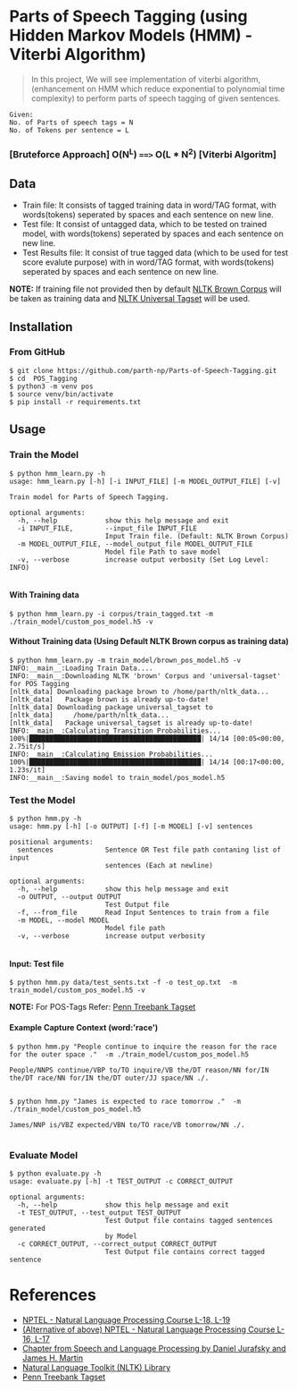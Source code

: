 # Parts of Speech Tagging (using Hidden Markov Models (HMM) -Viterbi Algorithm)

> In this project, We will see implementation of viterbi algorithm, (enhancement on HMM which reduce exponential to polynomial time complexity) to perform parts of speech tagging of given sentences.

```
Given:
No. of Parts of speech tags = N
No. of Tokens per sentence = L
```

### [Bruteforce Approach] O(N<sup>L</sup>) `==>` O(L * N<sup>2</sup>) [Viterbi Algoritm]


## Data

* Train file: It consists of tagged training data in word/TAG format, with words(tokens) seperated by spaces and each sentence on new line.
* Test file: It consist of untagged data, which to be tested on trained model, with words(tokens) seperated by spaces and each sentence on new line.
* Test Results file: It consist of true tagged data (which to be used for test score evalute purpose) with in word/TAG format, with words(tokens) seperated by spaces and each sentence on new line.

**NOTE:**
If training file not provided then by default [NLTK Brown Corpus](http://korpus.uib.no/icame/brown/bcm.html) will be taken as training data and [NLTK Universal Tagset](https://www.nltk.org/_modules/nltk/tag/mapping.html) will be used.


## Installation

### From GitHub
```
$ git clone https://github.com/parth-np/Parts-of-Speech-Tagging.git
$ cd  POS_Tagging
$ python3 -m venv pos
$ source venv/bin/activate  
$ pip install -r requirements.txt 
```

## Usage

### Train the Model 

```
$ python hmm_learn.py -h
usage: hmm_learn.py [-h] [-i INPUT_FILE] [-m MODEL_OUTPUT_FILE] [-v]

Train model for Parts of Speech Tagging.

optional arguments:
  -h, --help            show this help message and exit
  -i INPUT_FILE,        --input_file INPUT_FILE
                        Input Train file. (Default: NLTK Brown Corpus)
  -m MODEL_OUTPUT_FILE, --model_output_file MODEL_OUTPUT_FILE
                        Model file Path to save model
  -v, --verbose         increase output verbosity (Set Log Level: INFO)


```
#### With Training data 
```
$ python hmm_learn.py -i corpus/train_tagged.txt -m ./train_model/custom_pos_model.h5 -v

```
#### Without Training data (Using Default NLTK Brown corpus as training data)
```
$ python hmm_learn.py -m train_model/brown_pos_model.h5 -v 
INFO:__main__:Loading Train Data....
INFO:__main__:Downloading NLTK 'brown' Corpus and 'universal-tagset' for POS Tagging
[nltk_data] Downloading package brown to /home/parth/nltk_data...
[nltk_data]   Package brown is already up-to-date!
[nltk_data] Downloading package universal_tagset to
[nltk_data]     /home/parth/nltk_data...
[nltk_data]   Package universal_tagset is already up-to-date!
INFO:__main__:Calculating Transition Probabilities...
100%|███████████████████████████████████████████| 14/14 [00:05<00:00,  2.75it/s]
INFO:__main__:Calculating Emission Probabilities...
100%|███████████████████████████████████████████| 14/14 [00:17<00:00,  1.23s/it]
INFO:__main__:Saving model to train_model/pos_model.h5
```
### Test the Model
```
$ python hmm.py -h
usage: hmm.py [-h] [-o OUTPUT] [-f] [-m MODEL] [-v] sentences

positional arguments:
  sentences             Sentence OR Test file path contaning list of input
                        sentences (Each at newline)

optional arguments:
  -h, --help            show this help message and exit
  -o OUTPUT, --output OUTPUT
                        Test Output file
  -f, --from_file       Read Input Sentences to train from a file
  -m MODEL, --model MODEL
                        Model file path
  -v, --verbose         increase output verbosity


```

#### Input: Test file 

```
$ python hmm.py data/test_sents.txt -f -o test_op.txt  -m train_model/custom_pos_model.h5 -v
```
**NOTE:**
For POS-Tags Refer: [Penn Treebank Tagset](https://www.cs.upc.edu/~nlp/SVMTool/PennTreebank.html)

#### Example Capture Context (word:'race')
```
$ python hmm.py "People continue to inquire the reason for the race for the outer space ."  -m ./train_model/custom_pos_model.h5  

People/NNPS continue/VBP to/TO inquire/VB the/DT reason/NN for/IN the/DT race/NN for/IN the/DT outer/JJ space/NN ./.


$ python hmm.py "James is expected to race tomorrow ."  -m ./train_model/custom_pos_model.h5 

James/NNP is/VBZ expected/VBN to/TO race/VB tomorrow/NN ./.


```

### Evaluate Model

```
$ python evaluate.py -h
usage: evaluate.py [-h] -t TEST_OUTPUT -c CORRECT_OUTPUT

optional arguments:
  -h, --help            show this help message and exit
  -t TEST_OUTPUT, --test_output TEST_OUTPUT
                        Test Output file contains tagged sentences generated
                        by Model
  -c CORRECT_OUTPUT, --correct_output CORRECT_OUTPUT
                        Test Output file contains correct tagged sentence

```



# References 

* [NPTEL - Natural Language Processing Course L-18, L-19](https://nptel.ac.in/courses/106/101/106101007/)
* [(Alternative of above) NPTEL - Natural Language Processing Course L-16, L-17](https://nptel.ac.in/courses/106/105/106105158/)
* [Chapter from Speech and Language Processing by  Daniel Jurafsky and James H. Martin](https://web.stanford.edu/~jurafsky/slp3/A.pdf)
* [Natural Language Toolkit (NLTK) Library](https://www.nltk.org/)
* [Penn Treebank Tagset](https://www.cs.upc.edu/~nlp/SVMTool/PennTreebank.html)


